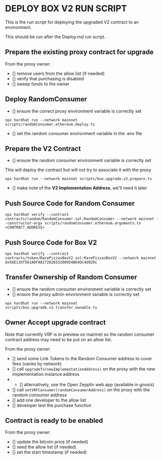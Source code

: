 # DEPLOY BOX V2 RUN SCRIPT

This is the run script for deploying the upgraded V2 contract to an environment.

This should be run after the Deploy.md run script.

## Prepare the existing proxy contract for upgrade

From the proxy owner:

- [] remove users from the allow list (if needed)
- [] verify that purchasing is disabled
- [] sweep funds to the owner

## Deploy RandomConsumer

- [] ensure the correct proxy environment variable is correctly set

`npx hardhat run --network mainnet scripts/randomConsumer.ethereum.deploy.ts`

- [] set the random consumer environment variable in the .env file

## Prepare the V2 Contract

- [] ensure the random consumer environment variable is correctly set

This will deploy the contract but will not try to associate it with the proxy

`npx hardhat run --network mainnet scripts/box.upgrade.v2.prepare.ts`

- [] make note of the **V2 Implementation Address**, we'll need it later

## Push Source Code for Random Consumer

`npx hardhat verify --contract contracts/random/RandomConsumer.sol:RandomConsumer --network mainnet --constructor-args scripts/randomConsumer.ethereum.arguments.ts <CONTRACT_ADDRESS>`

## Push Source Code for Box V2

`npx hardhat verify --contract contracts/token/RarePizzasBoxV2.sol:RarePizzasBoxV2 --network mainnet 0x56E13df561A0FA817262653208954B64DC4d920c`

## Transfer Ownership of Random Consumer

- [] ensure the random consumer environment variable is correctly set
- [] ensure the proxy admin environment variable is correctly set

`npx hardhat run --network mainnet scripts/box.upgrade.v2.transfer.ownable.ts`

## Owner Accept upgrade contract

Note that currently VRF is in preview on mainnet so the random consumer contract address may need to be put on an allow list.

From the proxy owner:

- [] send some Link Tokens to the Random Consumer address to cover fees (varies by network)
- [] call `upgradeTo(newImplementationAddress)` on the proxy with the new implementation instance address
- - [] alternatively, use the Open Zepplin web app (available in gnosis)
- [] call `setVRFConsumer(randomConsumerAddress)` on the proxy with the random consumer address
- [] add one developer to the allow list
- [] developer test the purchase function

## Contract is ready to be enabled

From the proxy owner:

- [] update the bitcoin price (if needed)
- [] seed the allow list (if needed)
- [] set the start timestamp (if needed)
